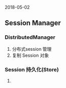 2018-05-02

## Session Manager

### DistributedManager
1. 分布式session 管理
2. 复制 Session 对象

### Session 持久化(Store)
1. 